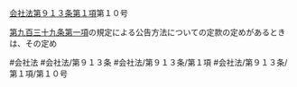 [会社法第９１３条第１項](会社法＿＿＿＿第９１３条第１項)第１０号

[第九百三十九条第一項](会社法＿＿＿＿第９３９条第１項)の規定による公告方法についての定款の定めがあるときは、その定め


#会社法
#会社法/第９１３条
#会社法/第９１３条/第１項
#会社法/第９１３条/第１項/第１０号
